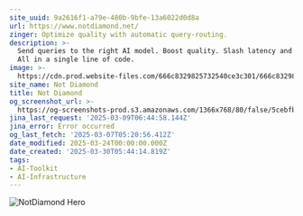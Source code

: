 ```yaml
---
site_uuid: 9a2616f1-a79e-480b-9bfe-13a6022d0d8a
url: https://www.notdiamond.net/
zinger: Optimize quality with automatic query-routing.
description: >-
  Send queries to the right AI model. Boost quality. Slash latency and costs.
  All in a single line of code.
image: >-
  https://cdn.prod.website-files.com/666c8329825732540ce3c301/666c8329825732540ce3c365_webclip.png
site_name: Not Diamond
title: Not Diamond
og_screenshot_url: >-
  https://og-screenshots-prod.s3.amazonaws.com/1366x768/80/false/5cebfb5962687c9da9e393580f9d4cad96647fa1ba2038f837ad51a64f78ed35.jpeg
jina_last_request: '2025-03-09T06:44:58.144Z'
jina_error: Error occurred
og_last_fetch: '2025-03-07T05:20:56.412Z'
date_modified: 2025-03-24T00:00:00.000Z
date_created: '2025-03-30T05:44:14.819Z'
tags:
- AI-Toolkit
- AI-Infrastructure
---
```







































![NotDiamond Hero](https://i.imgur.com/8WPnmmG.png)
